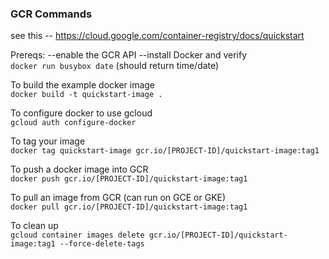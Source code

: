 ### GCR Commands

see this -- https://cloud.google.com/container-registry/docs/quickstart

Prereqs:
--enable the GCR API
--install Docker and verify  
`docker run busybox date` (should return time/date)

To build the example docker image    
`docker build -t quickstart-image .`

To configure docker to use gcloud  
`gcloud auth configure-docker`

To tag your image  
`docker tag quickstart-image gcr.io/[PROJECT-ID]/quickstart-image:tag1`

To push a docker image into GCR   
`docker push gcr.io/[PROJECT-ID]/quickstart-image:tag1`

To pull an image from GCR (can run on GCE or GKE)  
`docker pull gcr.io/[PROJECT-ID]/quickstart-image:tag1`

To clean up  
`gcloud container images delete gcr.io/[PROJECT-ID]/quickstart-image:tag1 --force-delete-tags`